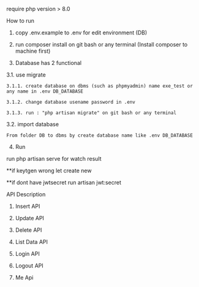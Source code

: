 require php version > 8.0

How to run

1. copy .env.example to .env for edit environment (DB)

2. run composer install on git bash or any terminal (Install composer to machine first)

3. Database has 2 functional

3.1. use migrate

    3.1.1. create database on dbms (such as phpmyadmin) name exe_test or any name in .env DB_DATABASE

    3.1.2. change database usename password in .env

    3.1.3. run : "php artisan migrate" on git bash or any terminal

3.2. import database 

    From folder DB to dbms by create database name like .env DB_DATABASE

4. Run 

run php artisan serve for watch result

**if keytgen wrong let create new

**if dont have jwtsecret run artisan jwt:secret

API Description

1. Insert API 

2. Update API 

3. Delete API

4. List Data API

5. Login API 

6. Logout API

7. Me Api
